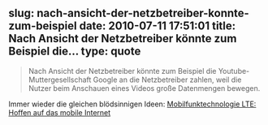 slug: nach-ansicht-der-netzbetreiber-konnte-zum-beispiel
date: 2010-07-11 17:51:01
title: Nach Ansicht der Netzbetreiber könnte zum Beispiel die...
type: quote
---

> Nach Ansicht der Netzbetreiber könnte zum Beispiel die Youtube-Muttergesellschaft Google an die Netzbetreiber zahlen, weil die Nutzer beim Anschauen eines Videos große Datenmengen bewegen.

Immer wieder die gleichen blödsinnigen Ideen: [Mobilfunktechnologie LTE: Hoffen auf das mobile Internet](http://www.faz.net/s/Rub4C34FD0B1A7E46B88B0653D6358499FF/Doc~E5FA643D3CAA8437DAD4BDDE627ABD719~ATpl~Ecommon~Scontent.html)
